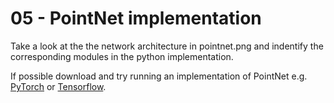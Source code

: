 # 05 - PointNet implementation

Take a look at the the network architecture in pointnet.png and indentify the corresponding modules in the python implementation.

If possible download and try running an implementation of PointNet e.g. [PyTorch](https://github.com/yanx27/Pointnet_Pointnet2_pytorch "PointNet in PyTorch") or [Tensorflow](https://github.com/charlesq34/pointnet "PointNet in Tensorflow").
